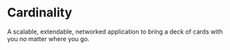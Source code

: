 # Cardinality
A scalable, extendable, networked application to bring a deck of cards with you no matter where you go.
